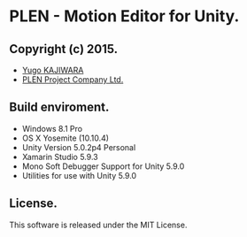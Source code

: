 PLEN - Motion Editor for Unity.
================================================================================
Copyright (c) 2015.
---
- [Yugo KAJIWARA](https://github.com/musubi05)
- [PLEN Project Company Ltd.](http://plen.jp)

Build enviroment.
---
- Windows 8.1 Pro
- OS X Yosemite (10.10.4)
- Unity Version 5.0.2p4 Personal
- Xamarin Studio 5.9.3
- Mono Soft Debugger Support for Unity 5.9.0
- Utilities for use with Unity 5.9.0

License.
---
This software is released under the MIT License.